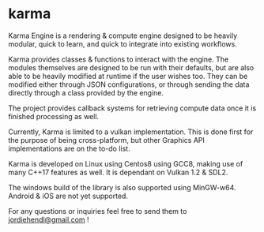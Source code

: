 # karma

Karma Engine is a rendering & compute engine designed to be heavily modular, quick to learn, and quick to integrate into existing workflows.

Karma provides classes & functions to interact with the engine. The modules themselves are designed to be run with their defaults, but are also able to be heavily modified at runtime if the user wishes too. They can be modified either through JSON configurations, or through sending the data directly through a class provided by the engine.

The project provides callback systems for retrieving compute data once it is finished processing as well.

Currently, Karma is limited to a vulkan implementation. This is done first for the purpose of being cross-platform, but other Graphics API implementations are on the to-do list.

Karma is developed on Linux using Centos8 using GCC8, making use of many C++17 features as well. It is dependant on Vulkan 1.2 & SDL2.

The windows build of the library is also supported using MinGW-w64. Android & iOS are not yet supported.

For any questions or inquiries feel free to send them to jordiehendl@gmail.com !
